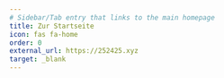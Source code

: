 ```yaml
---
# Sidebar/Tab entry that links to the main homepage
title: Zur Startseite
icon: fas fa-home
order: 0
external_url: https://252425.xyz
target: _blank
---
```

